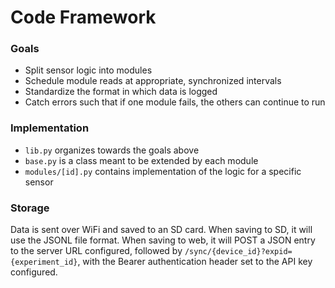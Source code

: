 # Code Framework

### Goals

- Split sensor logic into modules
- Schedule module reads at appropriate, synchronized intervals
- Standardize the format in which data is logged
- Catch errors such that if one module fails, the others can continue to run

### Implementation

- `lib.py` organizes towards the goals above
- `base.py` is a class meant to be extended by each module
- `modules/[id].py` contains implementation of the logic for a specific sensor

### Storage

Data is sent over WiFi and saved to an SD card. When saving to SD, it will use the JSONL file format. When saving to web, it will POST a JSON entry to the server URL configured, followed by `/sync/{device_id}?expid={experiment_id}`, with the Bearer authentication header set to the API key configured.